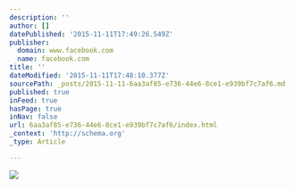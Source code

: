 ```yaml
---
description: ''
author: []
datePublished: '2015-11-11T17:49:26.549Z'
publisher:
  domain: www.facebook.com
  name: facebook.com
title: ''
dateModified: '2015-11-11T17:48:10.377Z'
sourcePath: _posts/2015-11-11-6aa3af85-e736-44e6-8ce1-e939bf7c7af6.md
published: true
inFeed: true
hasPage: true
inNav: false
url: 6aa3af85-e736-44e6-8ce1-e939bf7c7af6/index.html
_context: 'http://schema.org'
_type: Article

---
```

![](https://scontent-dfw1-1.xx.fbcdn.net/hphotos-xta1/t31.0-8/12186438_10153651907417394_7912335989840148072_o.jpg)